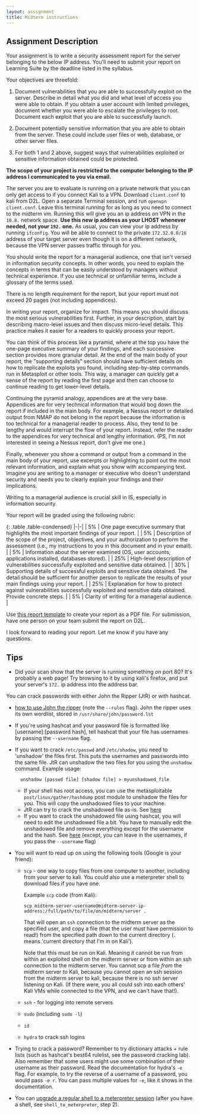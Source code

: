 ```yaml
---
layout: assignment
title: Midterm instructions
---
```


## Assignment Description

Your assignment is to write a
security assessment report for the server belonging to the below IP
address. You'll need to submit your report on Learning Suite by the deadline listed in the syllabus.

Your objectives are threefold:

1. Document vulnerabilities that you are able to successfully exploit on
the server. Describe in detail what you did and what level of access you
were able to obtain. If you obtain a user account with limited
privileges, document whether you were able to escalate the privileges to
root. Document each exploit that you are able to successfully launch.

2. Document potentially sensitive information that you are able to
obtain from the server. These could include user files or web, database,
or other server files.

3. For both 1 and 2 above, suggest ways that vulnerabilities exploited
or sensitive information obtained could be protected.

**The scope of your project is restricted to the computer belonging to the
IP address I communicated to you via email.**

The server you are to evaluate is running on a private network that you can only get access to if you connect Kali to a VPN. Download `client.conf` to kali from D2L. Open a separate Terminal session, and run `openvpn client.conf`. 
Leave this terminal running for as long as you need to connect to the midterm vm. Running this will give you an ip address on VPN in the `10.8.` network space. **Use this new ip address as your LHOST whenever needed, not your `192.` one.** As usual, you
can view your ip address by running `ifconfig`. You will be able to connect to the private `172.32.0.0/16` address of your target server even though it is on a different network, because the VPN server passes traffic through for you.

You should write the report for a managerial audience, one that isn't
versed in information security concepts. In other words, you need to
explain the concepts in terms that can be easily understood by managers
without technical experience. If you use technical or unfamiliar terms,
include a glossary of the terms used.

There is no length requirement for the report, but your report must not
exceed 20 pages (not including appendices).

In writing your report, organize for impact. This means you should
discuss the most serious vulnerabilities first. Further, in your
description, start by describing macro-level issues and then discuss
micro-level details. This practice makes it easier for a readers to
quickly process your report.

You can think of this process like a pyramid, where at the top you have the one-page executive summary of your findings, and each successive section provides more granular detail. At the end of the main body of your report, the "supporting details" section should have sufficient details on how to replicate the exploits you found, including step-by-step commands run in Metasploit or other tools. This way, a manager can quickly get a sense of the report by reading the first page and then can choose to continue reading to get lower-level details.

Continuing the pyramid analogy, appendices are at the very base. Appendices are for very technical information that would bog down the report if included in the main body. For example, a Nessus report or detailed output from NMAP do not belong in the report because the information is too technical for a managerial reader to process. Also, they tend to be lengthy and would interrupt the flow of your report. Instead, refer the reader to the appendices for very technical and lengthy information. (PS, I'm not interested in seeing a Nessus report, don't give me one.)

Finally, whenever you show a command or output from a command in the main body of your report, use excerpts or highlighting to point out the most relevant information, and explain what you show with accompanying text. Imagine you are writing to a manager or executive who doesn't understand security and needs you to clearly explain your findings and their implications.

Writing to a managerial audience is crucial skill in IS, especially in information security.

Your report will be graded using the following rubric:

{: .table .table-condensed}
|-|-|
| 5% | One page executive summary that highlights the most important findings of your report. |
| 5% | Description of the scope of the project, objectives, and your authorization to perform the assessment (i.e., my instructions to you in this document and in your email). |
| 5% | Information about the server examined (OS, user accounts, applications installed, databases stored). |
| 25% | High-level description of vulnerabilities successfully exploited and sensitive data obtained. |
| 30% | Supporting details of successful exploits and sensitive data obtained. The detail should be sufficient for another person to replicate the results of your main findings using your report. |
| 25% | Explanation for how to protect against vulnerabilities successfully exploited and sensitive data obtained. Provide concrete steps. |
| 5% | Clarity of writing for a managerial audience. |

Use [this report template](/class/security/Midterm_template.docx) to create your report as a PDF file.
For submission, have one person on your team submit the report on
D2L.

I look forward to reading your report. Let me know if you have any
questions.



## Tips

* Did your scan show that the server is running something on port 80? It's probably a web page! Try browsing to it by using kali's firefox, and put your server's `172.` ip address into the address bar.

You can crack passwords with either John the Ripper (JtR) or with hashcat.

* [how to use John the ripper](http://www.openwall.com/john/doc/EXAMPLES.shtml) (note the `--rules` flag). John the ripper uses its own wordlist, stored in `/usr/share/john/password.lst`
* If you're using hashcat and your password file is formatted like [username]:[password hash], tell hashcat that your file has usernames by passing the `--username` flag.
* If you want to crack `/etc/passwd` and `/etc/shadow`, you need to 'unshadow' the files first. This puts the usernames and passwords into the same file. JtR can unshadow the two files for you using the `unshadow` command.
	Example usage:
		
		unshadow [passwd file] [shadow file] > myunshadowed_file
	
	* If your shell has root access, you can use the metasploitable `post/linux/gather/hashdump` post module to unshadow the files for you. This will copy the unshadowed files to your machine. 
	* JtR can try to crack the unshadowed file as-is. See [here](http://www.openwall.com/john/doc/EXAMPLES.shtml)
	* If you want to crack the unshadowed file using hashcat, you will need to edit the unshadowed file a bit. You have to manually edit the unshadowed file and remove everything except for the username and the hash. See [here](https://samsclass.info/123/proj10/p12-hashcat.htm) (except, you can leave in the usernames, if you pass the `--username` flag)

* You will want to read up on using the following tools (Google is your friend):
	*   `scp` - one way to copy files from one computer to another, including from your server to kali. You could also use a meterpreter shell to download files if you have one.
        
        Example `scp` code (from Kali):
            
            scp midterm-server-username@midterm-server-ip-address:/full/path/to/file/on/midterm/server .
            
        That will open an `ssh` connection to the midterm server as the specified user, and copy a file (that the user must have permission to read!) from the specified path down to the current directory 
        (`.` means 'current directory that I'm in on Kali').
        
        Note that this must be run on Kali. Meaning it cannot be run from within an exploited shell on the midterm server or from within an ssh connection to the midterm server. You cannot scp a file _from_ the midterm server _to_ Kali, because you cannot open an ssh session from the midterm server to kali, because there is no 
        ssh server listening on Kali. (If there were, you all could ssh into each others' Kali VMs while connected to the VPN, and we can't have that!).
        
	*   `ssh` - for logging into remote servers
	*   `sudo` (including `sudo -l`)
	*   `id`
	*   `hydra` to crack ssh logins

* Trying to crack a password? Remember to try dictionary attacks + rule lists (such as hashcat's best64 rulelist, see the password cracking lab). Also remember that some users might use some combination of their username as their password. Read the documentation for hydra's `-e` flag. For example, to try the reverse of a username of a password, you would pass `-e r`. You can pass multiple values for `-e`, like it shows in the documentation.

* You can [upgrade a regular shell to a meterpreter session](https://null-byte.wonderhowto.com/how-to/upgrade-normal-command-shell-metasploit-meterpreter-0166013/) (after you have a shell, see `shell_to_meterpreter`, step 2). 